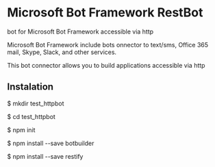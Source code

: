 # Microsoft Bot Framework RestBot
bot for Microsoft Bot Framework accessible via http

Microsoft Bot Framework include bots onnector to text/sms, Office 365 mail, Skype, Slack, and other services.

This bot connector allows you to build applications accessible via http

## Instalation

$ mkdir test_httpbot

$ cd test_httpbot

$ npm init

$ npm install --save botbuilder

$ npm install --save restify
